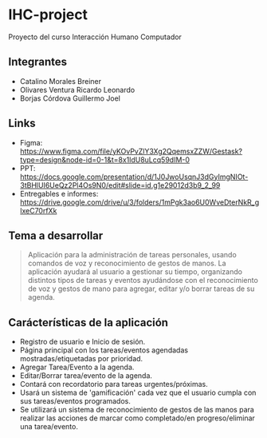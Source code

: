 # IHC-project
Proyecto del curso Interacción Humano Computador

## Integrantes
- Catalino Morales Breiner
- Olivares Ventura Ricardo Leonardo
- Borjas Córdova Guillermo Joel

## Links
- Figma: 
https://www.figma.com/file/yKOvPvZlY3Xg2QqemsxZZW/Gestask?type=design&node-id=0-1&t=8x1ldU8uLcq59dIM-0
- PPT:
https://docs.google.com/presentation/d/1J0JwoUsqnJ3dGyImgNIOt-3tBHlUI6UeQz2Pl4Os9N0/edit#slide=id.g1e29012d3b9_2_99
- Entregables e informes:
https://drive.google.com/drive/u/3/folders/1mPgk3ao6U0WveDterNkR_glxeC70rfXk

## Tema a desarrollar
> Aplicación para la administración de tareas personales, usando comandos de voz y 
> reconocimiento de gestos de manos.
> La aplicación ayudará al usuario a gestionar su tiempo, organizando distintos
> tipos de tareas y eventos ayudándose con el reconocimiento de voz y gestos de 
> mano para agregar, editar y/o borrar tareas de su agenda.

## Carácterísticas de la aplicación
- Registro de usuario e Inicio de sesión.
- Página principal con los tareas/eventos agendadas mostradas/etiquetadas por prioridad.
- Agregar Tarea/Evento a la agenda.
- Editar/Borrar tarea/evento de la agenda.
- Contará con recordatorio para tareas urgentes/próximas.
- Usará un sistema de 'gamificación' cada vez que el usuario cumpla con sus tareas/eventos programados.
- Se utilizará un sistema de reconocimiento de gestos de las manos para realizar las acciones de marcar como completado/en progreso/eliminar una tarea/evento.
